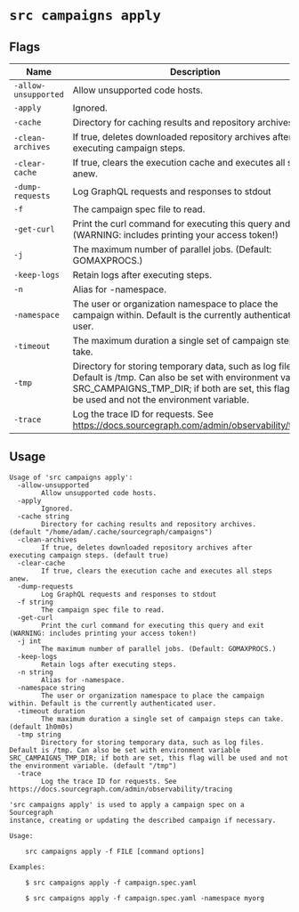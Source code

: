 
# `src campaigns apply`


## Flags

| Name | Description | Default Value |
|------|-------------|---------------|
| `-allow-unsupported` | Allow unsupported code hosts. | `false` |
| `-apply` | Ignored. | `false` |
| `-cache` | Directory for caching results and repository archives. | `/home/adam/.cache/sourcegraph/campaigns` |
| `-clean-archives` | If true, deletes downloaded repository archives after executing campaign steps. | `true` |
| `-clear-cache` | If true, clears the execution cache and executes all steps anew. | `false` |
| `-dump-requests` | Log GraphQL requests and responses to stdout | `false` |
| `-f` | The campaign spec file to read. |  |
| `-get-curl` | Print the curl command for executing this query and exit (WARNING: includes printing your access token!) | `false` |
| `-j` | The maximum number of parallel jobs. (Default: GOMAXPROCS.) | `0` |
| `-keep-logs` | Retain logs after executing steps. | `false` |
| `-n` | Alias for -namespace. |  |
| `-namespace` | The user or organization namespace to place the campaign within. Default is the currently authenticated user. |  |
| `-timeout` | The maximum duration a single set of campaign steps can take. | `1h0m0s` |
| `-tmp` | Directory for storing temporary data, such as log files. Default is /tmp. Can also be set with environment variable SRC_CAMPAIGNS_TMP_DIR; if both are set, this flag will be used and not the environment variable. | `/tmp` |
| `-trace` | Log the trace ID for requests. See https://docs.sourcegraph.com/admin/observability/tracing | `false` |


## Usage

```
Usage of 'src campaigns apply':
  -allow-unsupported
    	Allow unsupported code hosts.
  -apply
    	Ignored.
  -cache string
    	Directory for caching results and repository archives. (default "/home/adam/.cache/sourcegraph/campaigns")
  -clean-archives
    	If true, deletes downloaded repository archives after executing campaign steps. (default true)
  -clear-cache
    	If true, clears the execution cache and executes all steps anew.
  -dump-requests
    	Log GraphQL requests and responses to stdout
  -f string
    	The campaign spec file to read.
  -get-curl
    	Print the curl command for executing this query and exit (WARNING: includes printing your access token!)
  -j int
    	The maximum number of parallel jobs. (Default: GOMAXPROCS.)
  -keep-logs
    	Retain logs after executing steps.
  -n string
    	Alias for -namespace.
  -namespace string
    	The user or organization namespace to place the campaign within. Default is the currently authenticated user.
  -timeout duration
    	The maximum duration a single set of campaign steps can take. (default 1h0m0s)
  -tmp string
    	Directory for storing temporary data, such as log files. Default is /tmp. Can also be set with environment variable SRC_CAMPAIGNS_TMP_DIR; if both are set, this flag will be used and not the environment variable. (default "/tmp")
  -trace
    	Log the trace ID for requests. See https://docs.sourcegraph.com/admin/observability/tracing

'src campaigns apply' is used to apply a campaign spec on a Sourcegraph
instance, creating or updating the described campaign if necessary.

Usage:

    src campaigns apply -f FILE [command options]

Examples:

    $ src campaigns apply -f campaign.spec.yaml
  
    $ src campaigns apply -f campaign.spec.yaml -namespace myorg



```
	